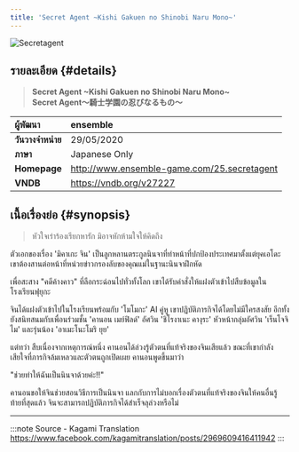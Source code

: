 ```yaml
---
title: 'Secret Agent ~Kishi Gakuen no Shinobi Naru Mono~'
---
```


![Secretagent](https://res.cloudinary.com/kagamiweb/image/upload/v1631599690/visualnovel/preview/secretagent.jpg)

## รายละเอียด {#details}

> **Secret Agent ~Kishi Gakuen no Shinobi Naru Mono~**  
> **Secret Agent～騎士学園の忍びなるもの～**

| ผู้พัฒนา | ensemble |
| :---- | :---- |
| **วันวางจำหน่าย** | 29/05/2020 |
| **ภาษา** | Japanese Only |
| **Homepage** | http://www.ensemble-game.com/25.secretagent |
| **VNDB** | https://vndb.org/v27227 |

## เนื้อเรื่องย่อ {#synopsis}

> หัวใจเร่าร้องเรียกหารัก มิอาจหักห้ามใจให้คิดถึง

ตัวเอกของเรื่อง 'มิคาเกะ จิน' เป็นลูกหลานตระกูลนินจาที่ทำหน้าที่ปกป้องประเทศมาตั้งแต่ยุคเอโดะ เขาต้องสานต่อหน้าที่หน่วยข่าวกรองลับของคุณแม่ในฐานะนินจาฝึกหัด

เพื่อสะสาง "คดีค้างคาว" ที่ลือกระฉ่อนไปทั่วทั้งโลก เขาได้รับคำสั่งให้แฝงตัวเข้าไปสืบข้อมูลในโรงเรียนฟุยุกะ

จินได้แฝงตัวเข้าไปในโรงเรียนพร้อมกับ 'โมโมกะ' AI คู่หู เขาปฏิบัติภารกิจได้โดยไม่มีใครสงสัย อีกทั้งยังสนิทสนมกับเพื่อนร่วมชั้น 'คานอน เมย์ฟิลด์' อัศวิน 'ชิโรงาเนะ คางุระ' หัวหน้ากลุ่มอัศวิน 'เร็นโจจิ ไม' และรุ่นน้อง 'อาเมะโนะโมริ ยุย'

แต่ทว่า สืบเนื่องจากเหตุการณ์หนึ่ง คานอนได้ล่วงรู้ตัวตนที่แท้จริงของจินเสียแล้ว ขณะที่เขากำลังเสียใจที่ภารกิจล้มเหลวและตัวตนถูกเปิดเผย คานอนพูดขึ้นมาว่า

"ช่วยทำให้ฉันเป็นนินจาด้วยค่ะ!!"

คานอนขอให้จินช่วยสอนวิธีการเป็นนินจา แลกกับการไม่บอกเรื่องตัวตนที่แท้จริงของจินให้คนอื่นรู้
ท้ายที่สุดแล้ว จินจะสามารถปฏิบัติภารกิจได้สำเร็จลุล่วงหรือไม่

---
:::note Source - Kagami Translation
https://www.facebook.com/kagamitranslation/posts/2969609416411942
:::